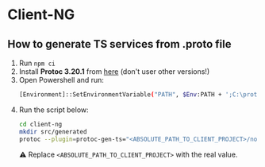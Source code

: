 # Client-NG

## How to generate TS services from .proto file

1. Run `npm ci`
2. Install **Protoc 3.20.1** from [here](https://github.com/protocolbuffers/protobuf/releases/tag/v3.20.1) (don't user other versions!)
3. Open Powershell and run:
   ```sh
   [Environment]::SetEnvironmentVariable("PATH", $Env:PATH + ';C:\protoc-20.1-win64\bin', [EnvironmentVariableTarget]::Machine)
   ```
4. Run the script below:
   ```sh
   cd client-ng
   mkdir src/generated
   protoc --plugin=protoc-gen-ts="<ABSOLUTE_PATH_TO_CLIENT_PROJECT>/node_modules/ts-protoc-gen/bin/protoc-gen-ts.cmd" --js_out="import_style=commonjs,binary:./src/generated" --ts_out="service=grpc-web:./src/generated" --proto_path ../contracts data-generator.proto
   ```
   ⚠ Replace `<ABSOLUTE_PATH_TO_CLIENT_PROJECT>` with the real value.
